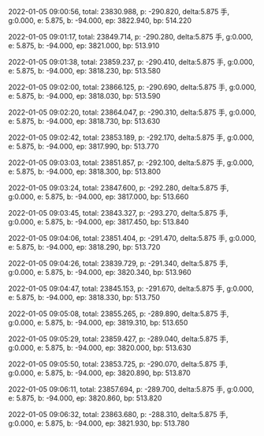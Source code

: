 2022-01-05 09:00:56, total: 23830.988, p: -290.820, delta:5.875 手, g:0.000, e: 5.875, b: -94.000, ep: 3822.940, bp: 514.220

2022-01-05 09:01:17, total: 23849.714, p: -290.280, delta:5.875 手, g:0.000, e: 5.875, b: -94.000, ep: 3821.000, bp: 513.910

2022-01-05 09:01:38, total: 23859.237, p: -290.410, delta:5.875 手, g:0.000, e: 5.875, b: -94.000, ep: 3818.230, bp: 513.580

2022-01-05 09:02:00, total: 23866.125, p: -290.690, delta:5.875 手, g:0.000, e: 5.875, b: -94.000, ep: 3818.030, bp: 513.590

2022-01-05 09:02:20, total: 23864.047, p: -290.310, delta:5.875 手, g:0.000, e: 5.875, b: -94.000, ep: 3818.730, bp: 513.630

2022-01-05 09:02:42, total: 23853.189, p: -292.170, delta:5.875 手, g:0.000, e: 5.875, b: -94.000, ep: 3817.990, bp: 513.770

2022-01-05 09:03:03, total: 23851.857, p: -292.100, delta:5.875 手, g:0.000, e: 5.875, b: -94.000, ep: 3818.300, bp: 513.800

2022-01-05 09:03:24, total: 23847.600, p: -292.280, delta:5.875 手, g:0.000, e: 5.875, b: -94.000, ep: 3817.000, bp: 513.660

2022-01-05 09:03:45, total: 23843.327, p: -293.270, delta:5.875 手, g:0.000, e: 5.875, b: -94.000, ep: 3817.450, bp: 513.840

2022-01-05 09:04:06, total: 23851.404, p: -291.470, delta:5.875 手, g:0.000, e: 5.875, b: -94.000, ep: 3818.290, bp: 513.720

2022-01-05 09:04:26, total: 23839.729, p: -291.340, delta:5.875 手, g:0.000, e: 5.875, b: -94.000, ep: 3820.340, bp: 513.960

2022-01-05 09:04:47, total: 23845.153, p: -291.670, delta:5.875 手, g:0.000, e: 5.875, b: -94.000, ep: 3818.330, bp: 513.750

2022-01-05 09:05:08, total: 23855.265, p: -289.890, delta:5.875 手, g:0.000, e: 5.875, b: -94.000, ep: 3819.310, bp: 513.650

2022-01-05 09:05:29, total: 23859.427, p: -289.040, delta:5.875 手, g:0.000, e: 5.875, b: -94.000, ep: 3820.000, bp: 513.630

2022-01-05 09:05:50, total: 23853.725, p: -290.070, delta:5.875 手, g:0.000, e: 5.875, b: -94.000, ep: 3820.890, bp: 513.870

2022-01-05 09:06:11, total: 23857.694, p: -289.700, delta:5.875 手, g:0.000, e: 5.875, b: -94.000, ep: 3820.860, bp: 513.820

2022-01-05 09:06:32, total: 23863.680, p: -288.310, delta:5.875 手, g:0.000, e: 5.875, b: -94.000, ep: 3821.930, bp: 513.780